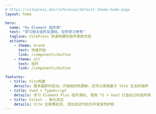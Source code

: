 ```yaml
---
# https://vitepress.dev/reference/default-theme-home-page
layout: home

hero:
  name: "Hy Element 组件库"
  text: "学习相关组件及源码，仅供学习参考"
  tagline: VitePress 快速构建的组件使用文档
  actions:
    - theme: brand
      text: 快速开始
      link: /components/button
    - theme: alt
      text: 组件
      link: /components/button

features:
  - title: Vite构建
    details: 服务器即时启动，闪电般的热更新，还可以使用基于 Vite 生态的插件
  - title: Vue3 + TypeScript
    details: 学习 Element Plus 组件源码, 使用 TS + Vue3 打造自己的组件库
  - title: Vitest - 单元测试
    details: Vite 全家桶支持, 添加测试代码为开发保驾护航
---
```


